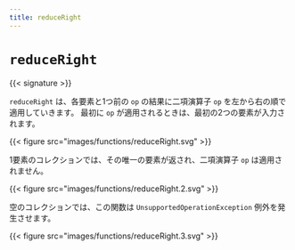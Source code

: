 ```yaml
---
title: reduceRight
---
```


# `reduceRight`

{{< signature >}}

`reduceRight` は、各要素と1つ前の `op` の結果に二項演算子 `op` を左から右の順で適用していきます。
最初に `op` が適用されるときは、最初の2つの要素が入力されます。

{{< figure src="images/functions/reduceRight.svg" >}}

1要素のコレクションでは、その唯一の要素が返され、二項演算子 `op` は適用されません。

{{< figure src="images/functions/reduceRight.2.svg" >}}

空のコレクションでは、この関数は `UnsupportedOperationException` 例外を発生させます。

{{< figure src="images/functions/reduceRight.3.svg" >}}

